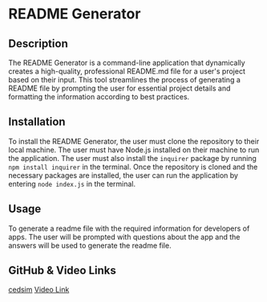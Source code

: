 # README Generator

## Description
  The README Generator is a command-line application that dynamically creates a high-quality, professional README.md file for a user's project based on their input. This tool streamlines the process of generating a README file by prompting the user for essential project details and formatting the information according to best practices.
  
## Installation
  To install the README Generator, the user must clone the repository to their local machine. The user must have Node.js installed on their machine to run the application. The user must also install the `inquirer` package by running `npm install inquirer` in the terminal. Once the repository is cloned and the necessary packages are installed, the user can run the application by entering `node index.js` in the terminal.
    
## Usage
  To generate a readme file with the required information for developers of apps. The user will be prompted with questions about the app and the answers will be used to generate the readme file.  
  
## GitHub & Video Links
  [cedsim](https://github.com/github-cedsim/README-Generator.git)
  [Video Link](https://drive.google.com/file/d/1_adCYX5JvY1VwlUMumn3fv4SwbFGDLbg/view?usp=sharing)
    

